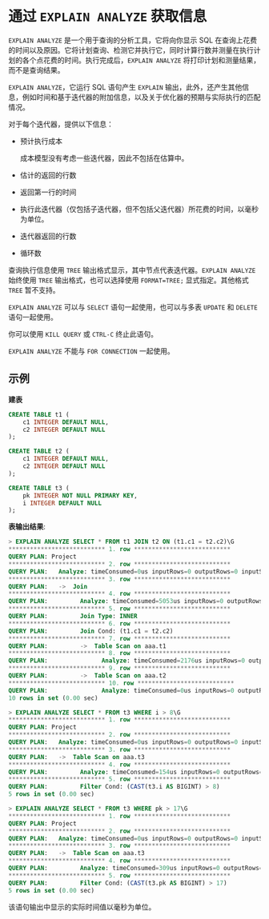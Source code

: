 # 通过 `EXPLAIN ANALYZE` 获取信息

`EXPLAIN ANALYZE` 是一个用于查询的分析工具，它将向你显示 SQL 在查询上花费的时间以及原因。它将计划查询、检测它并执行它，同时计算行数并测量在执行计划的各个点花费的时间。执行完成后，`EXPLAIN ANALYZE` 将打印计划和测量结果，而不是查询结果。

`EXPLAIN ANALYZE`，它运行 SQL 语句产生 `EXPLAIN` 输出，此外，还产生其他信息，例如时间和基于迭代器的附加信息，以及关于优化器的预期与实际执行的匹配情况。

对于每个迭代器，提供以下信息：

- 预计执行成本

   成本模型没有考虑一些迭代器，因此不包括在估算中。

- 估计的返回的行数

- 返回第一行的时间

- 执行此迭代器（仅包括子迭代器，但不包括父迭代器）所花费的时间，以毫秒为单位。

- 迭代器返回的行数

- 循环数

查询执行信息使用 `TREE` 输出格式显示，其中节点代表迭代器。`EXPLAIN ANALYZE` 始终使用 `TREE` 输出格式，也可以选择使用 `FORMAT=TREE;` 显式指定。其他格式 `TREE` 暂不支持。

`EXPLAIN ANALYZE` 可以与 `SELECT` 语句一起使用，也可以与多表 `UPDATE` 和 `DELETE` 语句一起使用。

你可以使用 `KILL QUERY` 或 `CTRL-C` 终止此语句。

`EXPLAIN ANALYZE` 不能与 `FOR CONNECTION` 一起使用。

## 示例

**建表**

```sql
CREATE TABLE t1 (
    c1 INTEGER DEFAULT NULL,
    c2 INTEGER DEFAULT NULL
);

CREATE TABLE t2 (
    c1 INTEGER DEFAULT NULL,
    c2 INTEGER DEFAULT NULL
);

CREATE TABLE t3 (
    pk INTEGER NOT NULL PRIMARY KEY,
    i INTEGER DEFAULT NULL
);
```

**表输出结果**:

```sql
> EXPLAIN ANALYZE SELECT * FROM t1 JOIN t2 ON (t1.c1 = t2.c2)\G
*************************** 1. row ***************************
QUERY PLAN: Project
*************************** 2. row ***************************
QUERY PLAN:   Analyze: timeConsumed=0us inputRows=0 outputRows=0 inputSize=0bytes outputSize=0bytes memorySize=0bytes
*************************** 3. row ***************************
QUERY PLAN:   ->  Join
*************************** 4. row ***************************
QUERY PLAN:         Analyze: timeConsumed=5053us inputRows=0 outputRows=0 inputSize=0bytes outputSize=0bytes memorySize=0bytes
*************************** 5. row ***************************
QUERY PLAN:         Join Type: INNER
*************************** 6. row ***************************
QUERY PLAN:         Join Cond: (t1.c1 = t2.c2)
*************************** 7. row ***************************
QUERY PLAN:         ->  Table Scan on aaa.t1
*************************** 8. row ***************************
QUERY PLAN:               Analyze: timeConsumed=2176us inputRows=0 outputRows=0 inputSize=0bytes outputSize=0bytes memorySize=0bytes
*************************** 9. row ***************************
QUERY PLAN:         ->  Table Scan on aaa.t2
*************************** 10. row ***************************
QUERY PLAN:               Analyze: timeConsumed=0us inputRows=0 outputRows=0 inputSize=0bytes outputSize=0bytes memorySize=0bytes
10 rows in set (0.00 sec)

> EXPLAIN ANALYZE SELECT * FROM t3 WHERE i > 8\G
*************************** 1. row ***************************
QUERY PLAN: Project
*************************** 2. row ***************************
QUERY PLAN:   Analyze: timeConsumed=0us inputRows=0 outputRows=0 inputSize=0bytes outputSize=0bytes memorySize=0bytes
*************************** 3. row ***************************
QUERY PLAN:   ->  Table Scan on aaa.t3
*************************** 4. row ***************************
QUERY PLAN:         Analyze: timeConsumed=154us inputRows=0 outputRows=0 inputSize=0bytes outputSize=0bytes memorySize=0bytes
*************************** 5. row ***************************
QUERY PLAN:         Filter Cond: (CAST(t3.i AS BIGINT) > 8)
5 rows in set (0.00 sec)

> EXPLAIN ANALYZE SELECT * FROM t3 WHERE pk > 17\G
*************************** 1. row ***************************
QUERY PLAN: Project
*************************** 2. row ***************************
QUERY PLAN:   Analyze: timeConsumed=0us inputRows=0 outputRows=0 inputSize=0bytes outputSize=0bytes memorySize=0bytes
*************************** 3. row ***************************
QUERY PLAN:   ->  Table Scan on aaa.t3
*************************** 4. row ***************************
QUERY PLAN:         Analyze: timeConsumed=309us inputRows=0 outputRows=0 inputSize=0bytes outputSize=0bytes memorySize=0bytes
*************************** 5. row ***************************
QUERY PLAN:         Filter Cond: (CAST(t3.pk AS BIGINT) > 17)
5 rows in set (0.00 sec)
```

该语句输出中显示的实际时间值以毫秒为单位。
